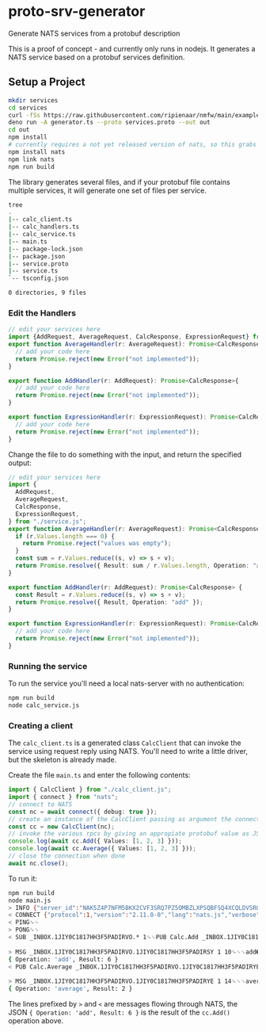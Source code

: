 # proto-srv-generator
Generate NATS services from a protobuf description

This is a proof of concept - and currently only runs in nodejs.
It generates a NATS service based on a protobuf services definition.

## Setup a Project

```bash
mkdir services
cd services
curl -fSs https://raw.githubusercontent.com/ripienaar/nmfw/main/example/service.proto --output service.proto
deno run -A generator.ts --proto services.proto --out out
cd out
npm install 
# currently requires a not yet released version of nats, so this grabs it from my local system
npm install nats
npm link nats
npm run build
```

The library generates several files, and if your protobuf file contains multiple services, it will generate one set 
of files per service.

```bash
tree
.
|-- calc_client.ts
|-- calc_handlers.ts
|-- calc_service.ts
|-- main.ts
|-- package-lock.json
|-- package.json
|-- service.proto
|-- service.ts
`-- tsconfig.json

0 directories, 9 files
```


### Edit the Handlers

```typescript
// edit your services here
import {AddRequest, AverageRequest, CalcResponse, ExpressionRequest} from "./service.js";
export function AverageHandler(r: AverageRequest): Promise<CalcResponse>{
  // add your code here
  return Promise.reject(new Error("not implemented"));
}

export function AddHandler(r: AddRequest): Promise<CalcResponse>{
  // add your code here
  return Promise.reject(new Error("not implemented"));
}

export function ExpressionHandler(r: ExpressionRequest): Promise<CalcResponse>{
  // add your code here
  return Promise.reject(new Error("not implemented"));
}
```

Change the file to do something with the input, and return the specified output:

```typescript
// edit your services here
import {
  AddRequest,
  AverageRequest,
  CalcResponse,
  ExpressionRequest,
} from "./service.js";
export function AverageHandler(r: AverageRequest): Promise<CalcResponse> {
  if (r.Values.length === 0) {
    return Promise.reject("values was empty");
  }
  const sum = r.Values.reduce((s, v) => s + v);
  return Promise.resolve({ Result: sum / r.Values.length, Operation: "average" });
}

export function AddHandler(r: AddRequest): Promise<CalcResponse> {
  const Result = r.Values.reduce((s, v) => s + v);
  return Promise.resolve({ Result, Operation: "add" });
}

export function ExpressionHandler(r: ExpressionRequest): Promise<CalcResponse> {
  // add your code here
  return Promise.reject(new Error("not implemented"));
}
```

### Running the service

To run the service you'll need a local nats-server with no authentication:

```bash
npm run build
node calc_service.js
```

### Creating a client

The `calc_client.ts` is a generated class `CalcClient` that can invoke the service using
request reply using NATS. You'll need to write a little driver, but the skeleton
is already made.

Create the file `main.ts` and enter the following contents:
```typescript
import { CalcClient } from "./calc_client.js";
import { connect } from "nats";
// connect to NATS
const nc = await connect({ debug: true });
// create an instance of the CalcClient passing as argument the connection
const cc = new CalcClient(nc);
// invoke the various rpcs by giving an appropiate protobuf value as JSON
console.log(await cc.Add({ Values: [1, 2, 3] }));
console.log(await cc.Average({ Values: [1, 2, 3] }));
// close the connection when done
await nc.close();
```

To run it:
```bash
npm run build
node main.js
> INFO {"server_id":"NAK5Z4P7NFM5BKX2CVF3SRQ7PZ5OMBZLXPSQBFSQ4XCQLDVSROGHDEAI","server_name":"NAK5Z4P7NFM5BKX2CVF3SRQ7PZ5OMBZLXPSQBFSQ4XCQLDVSROGHDEAI","version":"2.9.10","proto":1,"go":"go1.19.4","host":"0.0.0.0","port":4222,"headers":true,"max_payload":1048576,"client_id":46,"client_ip":"127.0.0.1"} ␍␊
< CONNECT {"protocol":1,"version":"2.11.0-0","lang":"nats.js","verbose":false,"pedantic":false,"headers":true,"no_responders":true}␍␊
< PING␍␊
> PONG␍␊
< SUB _INBOX.1JIY0C1817HH3F5PADIRVO.* 1␍␊PUB Calc.Add _INBOX.1JIY0C1817HH3F5PADIRVO.1JIY0C1817HH3F5PADIRSY 14␍␊␊
                                                                                                                �?@@@␍␊
> MSG _INBOX.1JIY0C1817HH3F5PADIRVO.1JIY0C1817HH3F5PADIRSY 1 10␍␊␊add�@␍␊
{ Operation: 'add', Result: 6 }
< PUB Calc.Average _INBOX.1JIY0C1817HH3F5PADIRVO.1JIY0C1817HH3F5PADIRYE 14␍␊␊
                                                                             �?@@@␍␊
> MSG _INBOX.1JIY0C1817HH3F5PADIRVO.1JIY0C1817HH3F5PADIRYE 1 14␍␊␊average@␍␊
{ Operation: 'average', Result: 2 }
```
The lines prefixed by `>` and `<` are messages flowing through NATS, the JSON `{ Operation: 'add', Result: 6 }` is
the result of the `cc.Add()` operation above.


